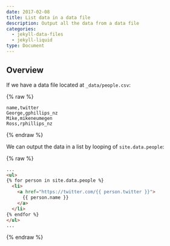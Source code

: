 ```yaml
---
date: 2017-02-08
title: List data in a data file
description: Output all the data from a data file
categories:
  - jekyll-data-files
  - jekyll-liquid
type: Document
---
```

## Overview

If we have a data file located at `_data/people.csv`:

{% raw %}
~~~text
name,twitter
George,gphillips_nz
Mike,mikeneumegen
Ross,rphillips_nz
~~~
{% endraw %}

We can output the data in a list by looping of `site.data.people`:

{% raw %}
~~~html
...
<ul>
{% for person in site.data.people %}
  <li>
    <a href="https://twitter.com/{{ person.twitter }}">
      {{ person.name }}
    </a>
  </li>
{% endfor %}
</ul>
...
~~~
{% endraw %}
